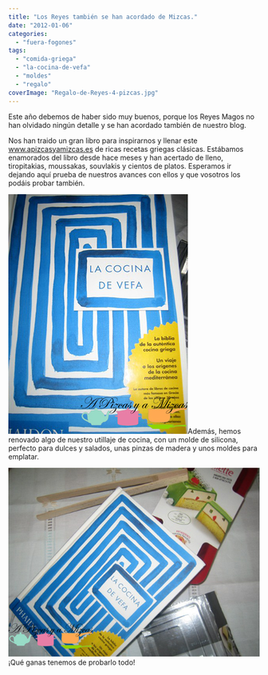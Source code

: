 ```yaml
---
title: "Los Reyes también se han acordado de Mizcas."
date: "2012-01-06"
categories: 
  - "fuera-fogones"
tags: 
  - "comida-griega"
  - "la-cocina-de-vefa"
  - "moldes"
  - "regalo"
coverImage: "Regalo-de-Reyes-4-pizcas.jpg"
---
```


Este año debemos de haber sido muy buenos, porque los Reyes Magos no han olvidado ningún detalle y se han acordado también de nuestro blog.

Nos han traido un gran libro para inspirarnos y llenar este www.apizcasyamizcas.es de ricas recetas griegas clásicas. Estábamos enamorados del libro desde hace meses y han acertado de lleno, tiropitakias, moussakas, souvlakis y cientos de platos. Esperamos ir dejando aquí prueba de nuestros avances con ellos y que vosotros los podáis probar también.

![](images/Regalo-de-Reyes-1-pizcas.jpg "Regalo de Reyes (1) (pizcas)")Además, hemos renovado algo de nuestro utillaje de cocina, con un molde de silicona, perfecto para dulces y salados, unas pinzas de madera y unos moldes para emplatar.

![](images/Regalo-de-Reyes-4-pizcas.jpg "Regalo de Reyes (4) (pizcas)")¡Qué ganas tenemos de probarlo todo!
